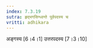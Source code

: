 ```yaml
---
index: 7.3.19
sutra: हृद्भगसिन्ध्वन्ते पूर्वपदस्य च
vritti: adhikara
---
```


 अङ्गस्य [6।4।1]  उत्तरपदस्य [7।3।10] 